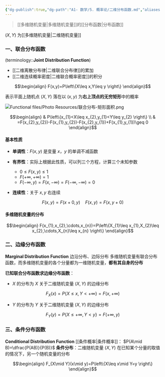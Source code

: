 ```yaml
---
{"dg-publish":true,"dg-path":"A1- 数学/5. 概率论/二维分布函数.md","aliases":["联合分布","边缘分布","条件分布"],"permalink":"/A1- 数学/5. 概率论/二维分布函数/","dgPassFrontmatter":true,"noteIcon":"","created":"2024-06-14T10:05:55.658+08:00","updated":"2025-08-03T10:59:27.654+08:00"}
---
```



> [[多维随机变量\|多维随机变量]]的[[分布函数\|分布函数]]

$(X,Y)$ 为[[多维随机变量\|二维随机变量]]
### 一、联合分布函数
(terminology::**Joint Distribution Function**)
- [[二维离散分布律\|二维联合分布律]]的累加
- [[二维连续概率密度\|二维联合概率密度]]的积分

$$\begin{align}
F(x,y)=P\left\{X\leq x,Y\leq y \right\}
\end{align}$$

表示平面上随机点 $(X, Y)$ 落在以 $(x,y)$ 为**右上顶点的无穷矩形**中的概率

![Functional files/Photo Resources/联合分布-矩形面积.png](/img/user/Functional%20files/Photo%20Resources/%E8%81%94%E5%90%88%E5%88%86%E5%B8%83-%E7%9F%A9%E5%BD%A2%E9%9D%A2%E7%A7%AF.png)


$$\begin{align}
 & P\left\{x_{1}<X\leq x_{2},y_{1}<Y\leq y_{2} \right\} \\
 & =F(x_{2},y_{2})-F(x_{1},y_{2})-F(x_{2},y_{1})+F(x_{1},y_{1})\geq 0
\end{align}$$

#### 基本性质
-  **单调性**：$F(x,y)$ 是变量 $x，y$ 的单调不减函数
-  **有界性**：实际上根据此性质，可以列三个方程，计算三个未知参数
	- $0\leq F(x,y)\leq 1$
	-  $F(+\infty,+\infty)=1$
	-  $F(-\infty,y)=F(x,-\infty)=F(-\infty,-\infty)=0$
	
- **连续性**：关于 $x, y$ 右连续  

$$F(x,y)=F(x+0,y)\quad F(x,y)=F(x,y+0)$$

#### 多维随机变量的分布
$$\begin{align}
F(x_{1},x_{2},\cdots,x_{n})=P\left\{X_{1}\leq x_{1},X_{2}\leq x_{2},\cdots,X_{n}\leq x_{n} \right\}
\end{align}$$

### 二、边缘分布函数
**Marginal Distribution Function**
边沿分布、边际分布
多维随机变量有联合分布函数，而多维随机变量的各个分量都为一维随机变量，**都有其自身的分布**

**已知联合分布函数求边缘分布函数**：
-  $X$ 的分布为 $X$ 关于二维随机变量 $(X,Y)$ 的边缘分布

$$F_{X}(x)=P\left\{X\leq x,Y<+\infty \right\}=F(x,+\infty)$$

-  $Y$ 的分布为 $Y$ 关于二维随机变量 $(X,Y)$ 的边缘分布

$$F_{Y}(y)=P\left\{X\leq +\infty,Y< y\right\}=F(+\infty,y)$$


### 三、条件分布函数
**Conditional  Distribution Function**
[[条件概率\|条件概率]]： $P(A\mid B)=\dfrac{P(AB)}{P(B)}$
**条件分布**：二维随机变量 $(X,Y)$ 在已知某个分量的取值的情况下，另一个随机变量的分布

$$\begin{align}
F_{X\mid Y}(x\mid y)=P\left\{X\leq x\mid Y=y \right\}
\end{align}$$



